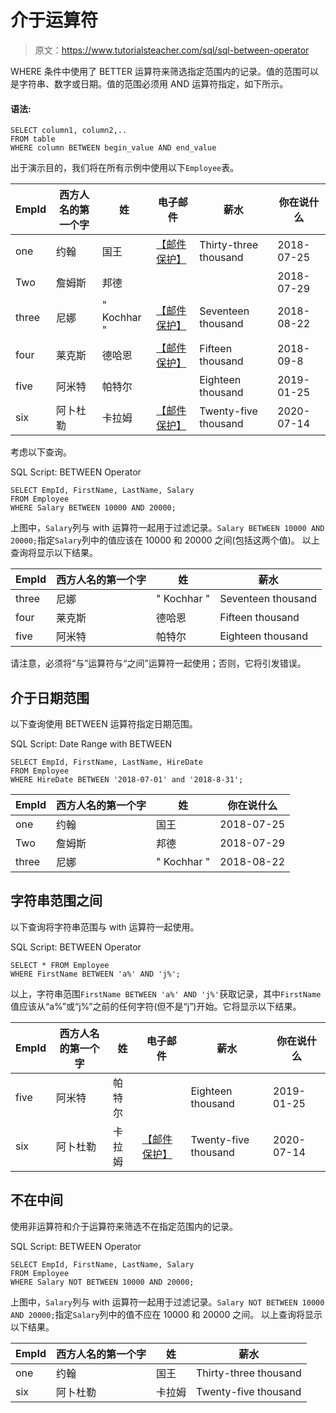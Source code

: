 # 介于运算符

> 原文：<https://www.tutorialsteacher.com/sql/sql-between-operator>

WHERE 条件中使用了 BETTER 运算符来筛选指定范围内的记录。值的范围可以是字符串、数字或日期。值的范围必须用 AND 运算符指定，如下所示。

#### 语法:

```
SELECT column1, column2,..
FROM table
WHERE column BETWEEN begin_value AND end_value 
```

出于演示目的，我们将在所有示例中使用以下`Employee`表。

| EmpId | 西方人名的第一个字 | 姓 | 电子邮件 | 薪水 | 你在说什么 |
| --- | --- | --- | --- | --- | --- |
| one | 约翰 | 国王 | [【邮件保护】](/cdn-cgi/l/email-protection) | Thirty-three thousand | 2018-07-25 |
| Two | 詹姆斯 | 邦德 |  |  | 2018-07-29 |
| three | 尼娜 | " Kochhar " | [【邮件保护】](/cdn-cgi/l/email-protection) | Seventeen thousand | 2018-08-22 |
| four | 莱克斯 | 德哈恩 | [【邮件保护】](/cdn-cgi/l/email-protection) | Fifteen thousand | 2018-09-8 |
| five | 阿米特 | 帕特尔 |  | Eighteen thousand | 2019-01-25 |
| six | 阿卜杜勒 | 卡拉姆 | [【邮件保护】](/cdn-cgi/l/email-protection) | Twenty-five thousand | 2020-07-14 |

考虑以下查询。

SQL Script: BETWEEN Operator 

```
SELECT EmpId, FirstName, LastName, Salary
FROM Employee
WHERE Salary BETWEEN 10000 AND 20000; 
```

上图中，`Salary`列与 with 运算符一起用于过滤记录。`Salary BETWEEN 10000 AND 20000;`指定`Salary`列中的值应该在 10000 和 20000 之间(包括这两个值)。 以上查询将显示以下结果。

| EmpId | 西方人名的第一个字 | 姓 | 薪水 |
| --- | --- | --- | --- |
| three | 尼娜 | " Kochhar " | Seventeen thousand |
| four | 莱克斯 | 德哈恩 | Fifteen thousand |
| five | 阿米特 | 帕特尔 | Eighteen thousand |

请注意，必须将“与”运算符与“之间”运算符一起使用；否则，它将引发错误。

## 介于日期范围

以下查询使用 BETWEEN 运算符指定日期范围。

SQL Script: Date Range with BETWEEN 

```
SELECT EmpId, FirstName, LastName, HireDate
FROM Employee
WHERE HireDate BETWEEN '2018-07-01' and '2018-8-31'; 
```

| EmpId | 西方人名的第一个字 | 姓 | 你在说什么 |
| --- | --- | --- | --- |
| one | 约翰 | 国王 | 2018-07-25 |
| Two | 詹姆斯 | 邦德 | 2018-07-29 |
| three | 尼娜 | " Kochhar " | 2018-08-22 |

## 字符串范围之间

以下查询将字符串范围与 with 运算符一起使用。

SQL Script: BETWEEN Operator 

```
SELECT * FROM Employee
WHERE FirstName BETWEEN 'a%' AND 'j%'; 
```

以上，字符串范围`FirstName BETWEEN 'a%' AND 'j%'`获取记录，其中`FirstName`值应该从“a%”或“j%”之前的任何字符(但不是“j”)开始。它将显示以下结果。

| EmpId | 西方人名的第一个字 | 姓 | 电子邮件 | 薪水 | 你在说什么 |
| --- | --- | --- | --- | --- | --- |
| five | 阿米特 | 帕特尔 |  | Eighteen thousand | 2019-01-25 |
| six | 阿卜杜勒 | 卡拉姆 | [【邮件保护】](/cdn-cgi/l/email-protection) | Twenty-five thousand | 2020-07-14 |

## 不在中间

使用非运算符和介于运算符来筛选不在指定范围内的记录。

SQL Script: BETWEEN Operator 

```
SELECT EmpId, FirstName, LastName, Salary
FROM Employee
WHERE Salary NOT BETWEEN 10000 AND 20000; 
```

上图中，`Salary`列与 with 运算符一起用于过滤记录。`Salary NOT BETWEEN 10000 AND 20000;`指定`Salary`列中的值不应在 10000 和 20000 之间。 以上查询将显示以下结果。

| EmpId | 西方人名的第一个字 | 姓 | 薪水 |
| --- | --- | --- | --- |
| one | 约翰 | 国王 | Thirty-three thousand |
| six | 阿卜杜勒 | 卡拉姆 | Twenty-five thousand |****